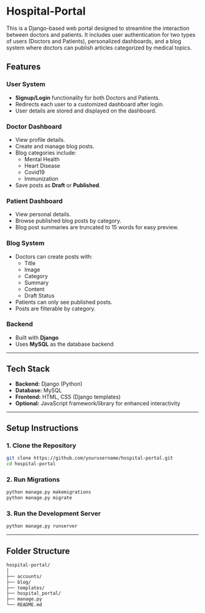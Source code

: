# Hospital-Portal

This is a Django-based web portal designed to streamline the interaction between doctors and patients. It includes user authentication for two types of users (Doctors and Patients), personalized dashboards, and a blog system where doctors can publish articles categorized by medical topics.

## Features

### User System
- **Signup/Login** functionality for both Doctors and Patients.
- Redirects each user to a customized dashboard after login.
- User details are stored and displayed on the dashboard.

### Doctor Dashboard
- View profile details.
- Create and manage blog posts.
- Blog categories include:
  - Mental Health
  - Heart Disease
  - Covid19
  - Immunization
- Save posts as **Draft** or **Published**.

### Patient Dashboard
- View personal details.
- Browse published blog posts by category.
- Blog post summaries are truncated to 15 words for easy preview.

### Blog System
- Doctors can create posts with:
  - Title
  - Image
  - Category
  - Summary
  - Content
  - Draft Status
- Patients can only see published posts.
- Posts are filterable by category.

### Backend
- Built with **Django**
- Uses **MySQL** as the database backend

---

## Tech Stack

- **Backend:** Django (Python)
- **Database:** MySQL
- **Frontend:** HTML, CSS (Django templates)
- **Optional:** JavaScript framework/library for enhanced interactivity

---

## Setup Instructions

### 1. Clone the Repository

```bash
git clone https://github.com/yourusername/hospital-portal.git
cd hospital-portal
```

### 2. Run Migrations
```bash
python manage.py makemigrations
python manage.py migrate
```

### 3. Run the Development Server
```bash
python manage.py runserver
```

---

## Folder Structure

```bash
hospital-portal/
│
├── accounts/          
├── blog/              
├── templates/
├── hospital_portal/  
├── manage.py
└── README.md
```
